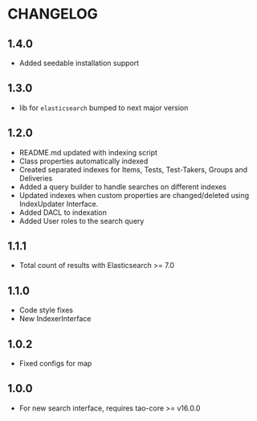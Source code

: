 CHANGELOG
=========

1.4.0
-----

- Added seedable installation support 

1.3.0
-----

- lib for `elasticsearch` bumped to next major version

1.2.0
-----
- README.md updated with indexing script
- Class properties automatically indexed
- Created separated indexes for Items, Tests, Test-Takers, Groups and Deliveries
- Added a query builder to handle searches on different indexes
- Updated indexes when custom properties are changed/deleted using IndexUpdater Interface.
- Added DACL to indexation
- Added User roles to the search query

1.1.1
-----
- Total count of results with Elasticsearch >= 7.0

1.1.0
-----
- Code style fixes
- New IndexerInterface

1.0.2
-----
- Fixed configs for map

1.0.0
-----
- For new search interface, requires tao-core >= v16.0.0
